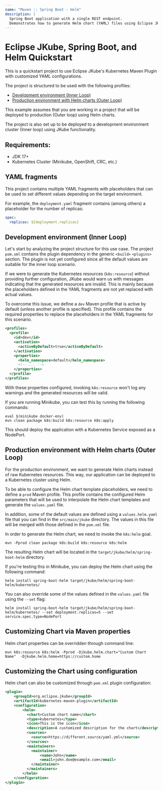 ```yaml
---
name: "Maven :: Spring Boot - Helm"
description: |
  Spring Boot application with a single REST endpoint.
  Demonstrates how to generate Helm chart (YAML) files using Eclipse JKube's k8s:helm Maven goal.
---
```

# Eclipse JKube, Spring Boot, and Helm Quickstart

This is a quickstart project to use Eclipse JKube's Kubernetes Maven Plugin with customized YAML configurations.

The project is structured to be used with the following profiles:
- [Development environment (Inner Loop)](#development-environment-(inner-loop))
- [Production environment with Helm charts (Outer Loop)](#production-environment-with-helm-charts-(outer-loop))

This example assumes that you are working in a project that will be deployed to production (Outer loop) using Helm charts.

The project is also set up to be deployed to a development environment cluster (Inner loop) using JKube functionality.

## Requirements:

- JDK 17+
- Kubernetes Cluster (Minikube, OpenShift, CRC, etc.)

## YAML fragments

This project contains multiple YAML fragments with placeholders that can be used to set different values depending on the target environment.

For example, the `deployment.yaml` fragment contains (among others) a placeholder for the number of replicas:

```yaml
spec:
  replicas: ${deployment.replicas}
```

## Development environment (Inner Loop)

<a id="development-environment-(inner-loop)"></a>

Let's start by analyzing the project structure for this use case.
The project `pom.xml` contains the plugin dependency in the generic `<build>` `<plugins>` section.
The plugin is not yet configured since all the default values are suitable for the inner loop scenario.

If we were to generate the Kubernetes resources (`k8s:resource`) without providing further configuration,
JKube would warn us with messages indicating that the generated resources are invalid.
This is mainly because the placeholders defined in the YAML fragments are not yet replaced with actual values.

To overcome this issue, we define a `dev` Maven profile that is active by default (unless another profile is specified).
This profile contains the required properties to replace the placeholders in the YAML fragments for this scenario.

```xml
<profiles>
  <profile>
    <id>dev</id>
    <activation>
      <activeByDefault>true</activeByDefault>
    </activation>
    <properties>
      <helm_namespace>default</helm_namespace>
      <!-- ... -->
    </properties>
  </profile>
</profiles>
```

With these properties configured, invoking `k8s:resource` won't log any warnings and the generated resources will be valid.

If you are running Minikube, you can test this by running the following commands:

```shell
eval $(minikube docker-env)
mvn clean package k8s:build k8s:resource k8s:apply
```

This should deploy the application with a Kubernetes Service exposed as a NodePort.

## Production environment with Helm charts (Outer Loop) 

<a id="production-environment-with-helm-charts-(outer-loop)"></a>

For the production environment, we want to generate Helm charts instead of raw Kubernetes resources.
This way, our application can be deployed to a Kubernetes cluster using Helm.

To be able to configure the Helm chart template placeholders, we need to define a `prod` Maven profile.
This profile contains the configured Helm parameters that will be used to interpolate the Helm chart templates and generate the `values.yaml` file.

In addition, some of the default values are defined using a `values.helm.yaml` file that you can find in the `src/main/jkube` directory. The values in this file will be merged with those defined in the `pom.xml` file.

In order to generate the Helm chart, we need to invoke the `k8s:helm` goal.

```shell
mvn -Pprod clean package k8s:build k8s:resource k8s:helm
```

The resulting Helm chart will be located in the `target/jkube/helm/spring-boot-helm` directory.

If you're testing this in Minikube, you can deploy the Helm chart using the following command:

```shell
helm install spring-boot-helm target/jkube/helm/spring-boot-helm/kubernetes/
```

You can also override some of the values defined in the `values.yaml` file using the `--set` flag:

```shell
helm install spring-boot-helm target/jkube/helm/spring-boot-helm/kubernetes/ --set deployment.replicas=5 --set service.spec.type=NodePort
```

## Customizing Chart via Maven properties

Helm chart properties can be overridden through command line:
```shell script
mvn k8s:resource k8s:helm -Pprod -Djkube.helm.chart="Custom Chart Name"  -Djkube.helm.home=https://custom.home
```

## Customizing the Chart using configuration

Helm chart can also be customized through `pom.xml` plugin configuration:
```xml
<plugin>
    <groupId>org.eclipse.jkube</groupId>
    <artifactId>kubernetes-maven-plugin</artifactId>
    <configuration>
        <helm>
          <chart>Custom chart name</chart>
          <type>kubernetes</type>
          <icon>This is the icon</icon>
          <description>A customized description for the chart</description>
          <sources>
            <source>https://different.source/yaml.yml</source>
          </sources>
          <maintainers>
            <maintainer>
                <name>John</name>
                <email>john.doe@example.com</email>
            </maintainer>
          </maintainers>
        </helm>
    </configuration>
</plugin>
```
